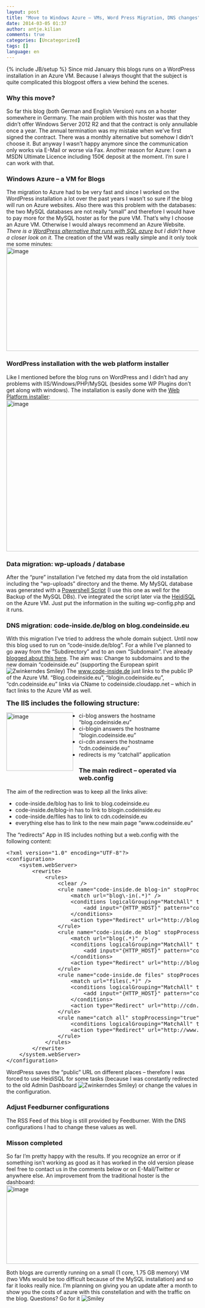 ```yaml
---
layout: post
title: "Move to Windows Azure – VMs, Word Press Migration, DNS changes"
date: 2014-03-05 01:37
author: antje.kilian
comments: true
categories: [Uncategorized]
tags: []
language: en
---
```

{% include JB/setup %}
Since mid January this blogs runs on a WordPress installation in an Azure VM. Because I always thought that the subject is quite complicated this blogpost offers a view behind the scenes.
<h3>Why this move?</h3>
So far this blog (both German and English Version) runs on a hoster somewhere in Germany. The main problem with this hoster was that they didn’t offer Windows Server 2012 R2 and that the contract is only annullable once a year. The annual termination was my mistake when we’ve first signed the contract. There was a monthly alternative but somehow I didn’t choose it. But anyway I wasn’t happy anymore since the communication only works via E-Mail or worse via Fax. Another reason for Azure: I own a MSDN Ultimate Licence including 150€ deposit at the moment. I’m sure I can work with that.
<h3>Windows Azure – a VM for Blogs</h3>
The migration to Azure had to be very fast and since I worked on the WordPress installation a lot over the past years I wasn’t so sure if the blog will run on Azure websites. Also there was this problem with the databases: the two MySQL databases are not really “small” and therefore I would have to pay more for the MySQL hoster as for the pure VM. That’s why I choose an Azure VM. Otherwise I would always recommend an Azure Website. <i>There is a <a href="http://wordpress.brandoo.pl/">WordPress alternative that runs with SQL azure</a> but I didn’t have a closer look on it.
</i> The creation of the VM was really simple and it only took me some minutes:
<img style="background-image: none; padding-top: 0px; padding-left: 0px; padding-right: 0px; border: 0px;" title="image" alt="image" src="http://blog.codeinside.eu/wp-content/uploads/image_thumb1112.png" width="576" height="272" border="0" />
<h3>WordPress installation with the web platform installer</h3>
Like I mentioned before the blog runs on WordPress and I didn’t had any problems with IIS/Windows/PHP/MySQL (besides some WP Plugins don’t get along with windows).
The installation is easily done with the <a href="http://www.microsoft.com/web/downloads/platform.aspx">Web Platform installer</a>:

<img style="background-image: none; padding-top: 0px; padding-left: 0px; padding-right: 0px; border: 0px;" title="image" alt="image" src="http://blog.codeinside.eu/wp-content/uploads/image_thumb1113.png" width="573" height="397" border="0" />
<h3>Data migration: wp-uploads / database</h3>
After the “pure” installation I’ve fetched my data from the old installation including the “wp-uploads” directory and the theme. My MySQL database was generated with a <a href="http://blog.codeinside.eu/2011/06/12/mysql-datenbanken-sichern-ber-powershell/">Powershell Script</a> (I use this one as well for the Backup of the MySQL DBs). I’ve integrated the script later via the <a href="http://www.heidisql.com/">HeidiSQL</a> on the Azure VM. Just put the information in the suiting wp-config.php and it runs.
<h3>DNS migration: code-inside.de/blog on blog.condeinside.eu</h3>
With this migration I’ve tried to address the whole domain subject. Until now this blog used to run on “code-inside.de/blog”. For a while I’ve planned to go away from the “Subdirectory” and to an own “Subdomain”. I’ve already <a href="http://blogin.codeinside.eu/2013/04/16/subdomain-vs-subdirectory/">blogged about this here</a>. The aim was: Change to subdomains and to the new domain “codeinside.eu” (supporting the European spirit <img class="wlEmoticon wlEmoticon-winkingsmile" style="border-style: none;" alt="Zwinkerndes Smiley" src="http://blogin.codeinside.eu/wp-content/uploads/wlEmoticon-winkingsmile55.png" />) The <a href="http://www.code-inside.de">www.code-inside.de</a> just links to the public IP of the Azure VM. “Blog.codeinside.eu”, “blogin.codeinside.eu”, “cdn.codeinside.eu” links via CName to codeinside.cloudapp.net – which in fact links to the Azure VM as well.

<span style="font-size: large;"><strong>The IIS includes the following structure:</strong></span>

<img style="background-image: none; padding-top: 0px; padding-left: 0px; margin: 0px 15px 15px 0px; padding-right: 0px; border: 0px;" title="image" alt="image" src="http://blog.codeinside.eu/wp-content/uploads/image_thumb1114.png" width="175" height="153" align="left" border="0" />

- ci-blog answers the hostname “blog.codeinside.eu”
- ci-blogin answers the hostname “blogin.codeinside.eu”
- ci-cdn answers the hostname “cdn.codeinside.eu”
- redirects is my “catchall” application
<h3></h3>
<h3></h3>
<h3>The main redirect – operated via web.config</h3>
The aim of the redirection was to keep all the links alive:
<ul>
	<li>code-inside.de/blog has to link to blog.codeinside.eu</li>
	<li>code-inside.de/blog-in has to link to blogin.codeinside.eu</li>
	<li>code-inside.de/files has to link to cdn.codeinside.eu</li>
	<li>everything else has to link to the new main page “www.codeinside.eu”</li>
</ul>
The “redirects” App in IIS includes nothing but a web.config with the following content:
<pre class="brush: csharp; auto-links: true; collapse: false; first-line: 1; gutter: true; html-script: false; light: false; ruler: false; smart-tabs: true; tab-size: 4; toolbar: true;">&lt;?xml version="1.0" encoding="UTF-8"?&gt;
&lt;configuration&gt;
    &lt;system.webServer&gt;
        &lt;rewrite&gt;
            &lt;rules&gt;
                &lt;clear /&gt;
                &lt;rule name="code-inside.de blog-in" stopProcessing="true"&gt;
                    &lt;match url="blog\-in(.*)" /&gt;
                    &lt;conditions logicalGrouping="MatchAll" trackAllCaptures="false"&gt;
                        &lt;add input="{HTTP_HOST}" pattern="code-inside.de" /&gt;
                    &lt;/conditions&gt;
                    &lt;action type="Redirect" url="http://blogin.codeinside.eu{R:1}" redirectType="Permanent" /&gt;
                &lt;/rule&gt;
                &lt;rule name="code-inside.de blog" stopProcessing="true"&gt;
                    &lt;match url="blog(.*)" /&gt;
                    &lt;conditions logicalGrouping="MatchAll" trackAllCaptures="false"&gt;
                        &lt;add input="{HTTP_HOST}" pattern="code-inside.de" /&gt;
                    &lt;/conditions&gt;
                    &lt;action type="Redirect" url="http://blog.codeinside.eu{R:1}" redirectType="Permanent" /&gt;
                &lt;/rule&gt;
                &lt;rule name="code-inside.de files" stopProcessing="true"&gt;
                    &lt;match url="files(.*)" /&gt;
                    &lt;conditions logicalGrouping="MatchAll" trackAllCaptures="false"&gt;
                        &lt;add input="{HTTP_HOST}" pattern="code-inside.de" /&gt;
                    &lt;/conditions&gt;
                    &lt;action type="Redirect" url="http://cdn.codeinside.eu/files{R:1}" redirectType="Permanent" /&gt;
                &lt;/rule&gt;
                &lt;rule name="catch all" stopProcessing="true"&gt;
                    &lt;conditions logicalGrouping="MatchAll" trackAllCaptures="false" /&gt;
                    &lt;action type="Redirect" url="http://www.codeinside.eu" /&gt;
                &lt;/rule&gt;
            &lt;/rules&gt;
        &lt;/rewrite&gt;
    &lt;/system.webServer&gt;
&lt;/configuration&gt;</pre>
WordPress saves the “public” URL on different places – therefore I was forced to use HeidiSQL for some tasks (because I was constantly redirected to the old Admin Dashboard <img class="wlEmoticon wlEmoticon-winkingsmile" style="border-style: none;" alt="Zwinkerndes Smiley" src="http://blogin.codeinside.eu/wp-content/uploads/wlEmoticon-winkingsmile55.png" />) or change the values in the configuration.
<h3>Adjust Feedburner configurations</h3>
The RSS Feed of this blog is still provided by Feedburner. With the DNS configurations I had to change these values as well.
<h3>Misson completed</h3>
So far I’m pretty happy with the results. If you recognize an error or if something isn’t working as good as it has worked in the old version please feel free to contact us in the comments below or on E-Mail/Twitter or anywhere else. An improvement from the traditional hoster is the dashboard:

<img style="background-image: none; padding-top: 0px; padding-left: 0px; padding-right: 0px; border: 0px;" title="image" alt="image" src="http://blog.codeinside.eu/wp-content/uploads/image_thumb1115.png" width="578" height="206" border="0" />

Both blogs are currently running on a small (1 core, 1.75 GB memory) VM (two VMs would be too difficult because of the MySQL installation) and so far it looks really nice. I’m planning on giving you an update after a month to show you the costs of azure with this constellation and with the traffic on the blog. Questions? Go for it <img class="wlEmoticon wlEmoticon-smile" style="border-style: none;" alt="Smiley" src="http://blogin.codeinside.eu/wp-content/uploads/wlEmoticon-smile17.png" />
